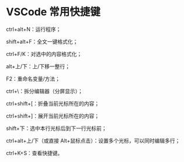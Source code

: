 # VSCode 常用快捷键

ctrl+alt+N：运行程序；

shift+alt+F：全文一键格式化；

ctrl+F/K：对选中的内容格式化；

alt+上/下：上/下移一整行；

F2：重命名变量/方法；

ctrl+\：拆分编辑器（分屏显示）；

ctrl+shift+[：折叠当前光标所在的内容；

ctrl+shift+]：展开当前光标所在的内容；

shift+下：选中本行光标后到下一行光标前；

ctrl+alt+上/下（或直接 Alt+鼠标点击）：设置多个光标，可以同时编辑多行；

ctrl+K+S：查看快捷键。
